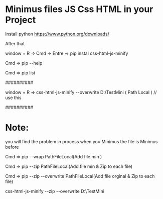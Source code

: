 # Minimus files JS Css HTML in your Project

Install python 
https://www.python.org/downloads/

After that

window + R => Cmd => Entre => pip instal css-html-js-minify

Cmd => pip --help

Cmd => pip list

##########

window + R => css-html-js-minify --overwrite D:\TestMini ( Path Local )  // use this

########## 

# Note:
you will find the problem in process when you Minimus the file is Minimus before

Cmd => pip --wrap PathFileLocal(Add file min )

Cmd => pip --zip PathFileLocal(Add file min & Zip to each file)

Cmd => pip --zip --overwrite PathFileLocal(Add file orginal & Zip to each file)

css-html-js-minify --zip --overwrite D:\TestMini
